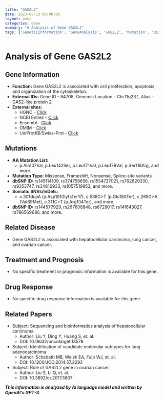```yaml
---
title: "GAS2L2"
date: 2023-05-13 00:00:00
layout: post
categories: Gene
summary: "# Analysis of Gene GAS2L2"
tags: ['GeneticInformation', 'GeneAnalysis', 'GAS2L2', 'Mutation', 'DiseaseAssociation', 'RelatedPapers', 'Treatment', 'DrugResponse']
---
```


# Analysis of Gene GAS2L2

## Gene Information
- **Function:** Gene GAS2L2 is associated with cell proliferation, apoptosis, and organization of the cytoskeleton.
- **External IDs:** Gene ID - 84708, Genomic Location - Chr.11q23.1, Alias - GAS2-like protein 2
- **External sites:** 
    - HGNC - [Click](https://www.genenames.org/data/gene-symbol-report/#!/hgnc_id/HGNC:26041)
    - NCBI Entrez - [Click](https://www.ncbi.nlm.nih.gov/gene/84708) 
    - Ensembl - [Click](https://www.ensembl.org/Homo_sapiens/Gene/Summary?g=ENSG00000173707) 
    - OMIM - [Click](https://omim.org/entry/614571) 
    - UniProtKB/Swiss-Prot - [Click](https://www.uniprot.org/uniprot/Q9NX47) 

## Mutations
- **AA Mutation List:** 
    - p.Ala107Val, p.Leu142Ser, p.Leu171Val, p.Leu178Val, p.Ser118Arg, and more.
- **Mutation Type:** Missense, Frameshift, Nonsense, Splice-site variants
- **dbSNP ID:** rs145114109, rs374758656, rs1554727021, rs762820330, rs9353747, rs34816933, rs1057519953, and more.
- **Somatic SNVs/InDels:**
    - c.301dupA (p.Asp101GlyfsTer17), c.538G>T (p.Glu180Ter), c.265G>A (Val89Met), c.311C>T (p.Arg104Ter), and more.
- **dbSNP ID:** rs144577929, rs267606848, rs6726017, rs141643027, rs786569686, and more.

## Related Disease
- Gene GAS2L2 is associated with hepatocellular carcinoma, lung cancer, and ovarian cancer.

## Treatment and Prognosis
- No specific treatment or prognosis information is available for this gene.

## Drug Response
- No specific drug response information is available for this gene.

## Related Papers
- Subject: Sequencing and bioinformatics analysis of hepatocellular carcinoma
  - Author: Liu Y, Ding Y, Huang S, et. al. 
  - DOI: 10.18632/oncotarget.13579 
- Subject: Identification of candidate molecular subtypes for lung adenocarcinoma
  - Author: Schabath MB, Welsh EA, Fulp WJ, et. al.
  - DOI: 10.1200/JCO.2014.57.2293 
- Subject: Role of GAS2L2 gene in ovarian cancer
  - Author: Liu S, Li Q, et. al. 
  - DOI: 10.3892/or.2017.5807

**_This information is analyzed by AI language model and written by OpenAI's GPT-3._**